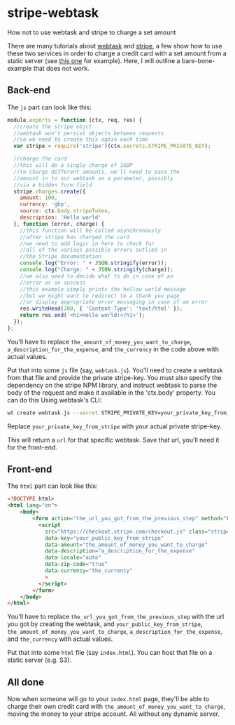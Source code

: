 # stripe-webtask
How not to use webtask and stripe to charge a set amount

There are many tutorials about [webtask](https://webtask.io) and [stripe](https://stripe.com), a few show how to use these two services in order to charge a credit card with a set amount from a static server (see [this one](https://tomasz.janczuk.org/2016/01/accept-stripe-payments-without-backend-using-webtasks.html) for example). Here, I will outline a bare-bone-example that does not work. 

## Back-end
The `js` part can look like this:
```js
module.exports = function (ctx, req, res) {
  //create the stripe objct
  //webtask won't persist objects between requests
  //so we need to create this again each time
  var stripe = require('stripe')(ctx.secrets.STRIPE_PRIVATE_KEY);

  //charge the card
  //this will do a single charge of 1GBP
  //to charge different amounts, we'll need to pass the
  //amount in to our webtask as a parameter, possibly
  //via a hidden form field
  stripe.charges.create({
    amount: 100,
    currency: 'gbp',
    source: ctx.body.stripeToken,
    description: 'Hello world'
  }, function (error, charge) {
    //this function will be called asynchronously
    //after stripe has charged the card
    //we need to add logic in here to check for
    //all of the various possible errors outlied in
    //the Stripe documentation
    console.log("Error: " + JSON.stringify(error));
    console.log("Charge: " + JSON.stringify(charge));
    //we also need to decide what to do in case of an
    //error or on success
    //this example simply prints the hellow world message
    //but we might want to redirect to a thank you page
    //or display appropriate error messaging in case of an error
    res.writeHead(200, { 'Content-Type': 'text/html' });
    return res.end('<h1>Hello world!</h1>');
  });
};
```
You'll have to replace `the_amount_of_money_you_want_to_charge`, `a_description_for_the_expense`, and `the_currency` in the code above with actual values. 

Put that into some `js` file (say, `webtask.js`). You'll need to create a webtask from that file and provide the private stripe-key. You must also specify the dependency on the stripe NPM library, and instruct webtask to parse the body of the request and make it available in the 'ctx.body' property. You can do this Using webtask's CLI:
```bash
wt create webtask.js --secret STRIPE_PRIVATE_KEY=your_private_key_from_stripe --dependency stripe@latest --parse-body
```
Replace `your_private_key_from_stripe` with your actual private stripe-key. 

This will return a `url` for that specific webtask. Save that url, you'll need it for the front-end.

## Front-end
The `html` part can look like this:
```HTML
<!DOCTYPE html>
<html lang="en">
    <body>
        <form action="the_url_you_got_from_the_previous_step" method="POST">
          <script
            src="https://checkout.stripe.com/checkout.js" class="stripe-button"
            data-key="your_public_key_from_stripe"
            data-amount="the_amount_of_money_you_want_to_charge"
            data-description="a_description_for_the_expense"
            data-locale="auto"
            data-zip-code="true"
            data-currency="the_currency"
            >
          </script>
        </form>
    </body>
</html>
```
You'll have to replace `the_url_you_got_from_the_previous_step` with the url you got by creating the webtask, and `your_public_key_from_stripe`, `the_amount_of_money_you_want_to_charge`, `a_description_for_the_expense`, and `the_currency` with actual values. 

Put that into some `html` file (say `index.html`). You can host that file on a static server (e.g. S3).


## All done
Now when someone will go to your `index.html` page, they'll be able to charge their own credit card with `the_amount_of_money_you_want_to_charge`, moving the money to your stripe account. All without any dynamic server.

